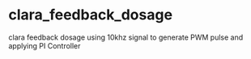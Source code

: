 # clara_feedback_dosage
clara feedback dosage using 10khz signal to generate PWM pulse and applying PI Controller
